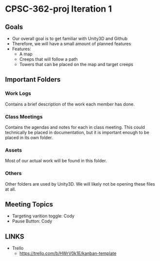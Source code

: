 # CPSC-362-proj Iteration 1

## Goals
 - Our overall goal is to get familiar with Unity3D and Github
 - Therefore, we will have a small amount of planned features
 - Features:
   - A map
   - Creeps that will follow a path
   - Towers that can be placed on the map and target creeps


## Important Folders
### Work Logs
Contains a brief description of the work each member has done.

### Class Meetings
Contains the agendas and notes for each in class meeting. 
This could technically be placed in documentation, but it is important enough to be placed in its own folder.

### Assets
Most of our actual work will be found in this folder.

### Others
Other folders are used by Unity3D.
We will likely not be opening these files at all.


## Meeting Topics
 - Targeting varition toggle:  Cody
 - Pause Button:               Cody

   
 ## LINKS
 - Trello
   - https://trello.com/b/HWrV0k1E/kanban-template
